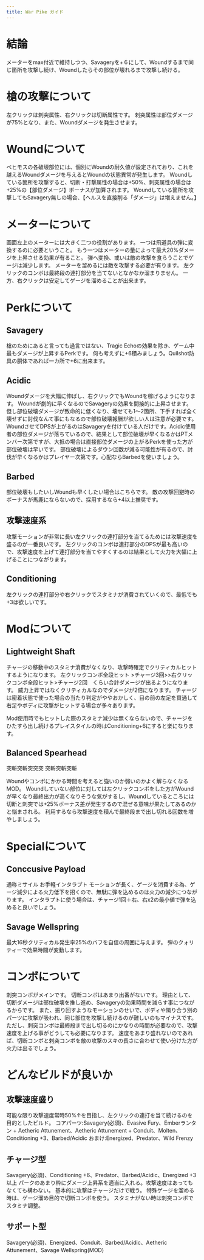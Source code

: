 ```yaml
---
title: War Pike ガイド
---
```

# 結論

メーターをmax付近で維持しつつ、Savageryを+６にして、Woundするまで同じ箇所を攻撃し続け、Woundしたらその部位が壊れるまで攻撃し続ける。

# 槍の攻撃について

左クリックは刺突属性、右クリックは切断属性です。
刺突属性は部位ダメージが75%となり、また、Woundダメージを発生させます。

# Woundについて

ベヒモスの各破壊部位には、個別にWoundの耐久値が設定されており、これを越えるWoundダメージを与えるとWoundの状態異常が発生します。
Woundしている箇所を攻撃すると、切断・打撃属性の場合は+50%、刺突属性の場合は+25%の【部位ダメージ】ボーナスが加算されます。
Woundしている箇所を攻撃してもSavagery無しの場合、【ヘルスを直接削る「ダメージ」は増えません。】

# メーターについて

画面左上のメーターには大きく二つの役割があります。
一つは飛道具の弾に変換するのに必要ということ。
もう一つはメーターの量によって最大20%ダメージを上昇させる効果が有ること。
弾へ変換、或いは敵の攻撃を食らうことでゲージは減少します。
メーターを溜めるには敵を攻撃する必要が有ります。
左クリックのコンボは最終段の連打部分を当てないとなかなか溜まりません。
一方、右クリックは安定してゲージを溜めることが出来ます。

# Perkについて

## Savagery

槍のためにあると言っても過言ではない、Tragic Echoの効果を除き、ゲーム中最もダメージが上昇するPerkです。
何も考えずに+6積みましょう。Quilshot防具の胴体であれば一カ所で+6に出来ます。

## Acidic

Woundダメージを大幅に伸ばし、右クリックでもWoundを稼げるようになります。
Woundが劇的に早くなるのでSavageryの効果を間接的に上昇させます。
但し部位破壊ダメージが致命的に低くなり、壊せても1～2箇所、下手すれば全く壊せずに討伐なんて事にもなるので部位破壊報酬が欲しい人は注意が必要です。
WoundさせてDPSが上がるのはSavageryを付けている人だけです。Acidic使用者の部位ダメージが落ちているので、結果として部位破壊が早くなるかはPTメンバー次第ですが、大抵の場合は直接部位ダメージの上がるPerkを使った方が部位破壊は早いです。
部位破壊によるダウン回数が減る可能性が有るので、討伐が早くなるかはプレイヤー次第です。心配ならBarbedを使いましょう。

## Barbed

部位破壊もしたいしWoundも早くしたい場合はこちらです。
敵の攻撃回避時のボーナスが馬鹿にならないので、採用するなら+4以上推奨です。

## 攻撃速度系

攻撃モーションが非常に長い左クリックの連打部分を当てるためには攻撃速度を盛るのが一番良いです。
左クリックのコンボは連打部分のDPSが最も高いので、攻撃速度を上げて連打部分を当てやすくするのは結果として火力を大幅に上げることにつながります。

## Conditioning

左クリックの連打部分や右クリックでスタミナが消費されていくので、最低でも+3は欲しいです。

# Modについて

## Lightweight Shaft

チャージの移動中のスタミナ消費がなくなり、攻撃時確定でクリティカルヒットするようになります。
左クリックコンボ全段ヒット >チャージ3回>>右クリックコンボ全段ヒット>チャージ2回　くらい合計ダメージが出るようになります。
威力上昇ではなくクリティカルなのでダメージが2倍になります。
チャージは密着状態で使った場合の当たり判定がややおかしく、目の前の左足を貫通して右足やボディに攻撃がヒットする場合が多々あります。

Mod使用時でもヒットした際のスタミナ減少は無くならないので、チャージをひたすら出し続けるプレイスタイルの時はConditioning+6にすると楽になります。

## Balanced Spearhead

突斬突斬突突突
突斬突斬突斬

Woundやコンボにかかる時間を考えると強いのか弱いのかよく解らなくなるMOD。
Woundしていない部位に対しては左クリックコンボをした方がWoundが早くなり最終出力が高くなりそうな気がするし、Woundしているところには切断と刺突では+25%ボーナス差が発生するので混ぜる意味が果たしてあるのかと悩まされる。
利用するなら攻撃速度を積んで最終段まで出し切れる回数を増やしましょう。

# Specialについて

## Conccusive Payload

通称ミサイル
お手軽インタラプト
モーションが長く、ゲージを消費する為、ゲージ減少による火力低下を招くので、無駄に弾を込めるのは火力の減少につながります。
インタラプトに使う場合は、チャージ1回＋右、右x2の最小値で弾を込めると良いでしょう。

## Savage Wellspring

最大16秒クリティカル発生率25%のバフを自信の周囲に与えます。
弾のクォリティーで効果時間が変動します。

# コンボについて

刺突コンボがメインです。
切断コンボはあまり出番がないです。
理由として、切断ダメージは部位破壊を推し進め、Savageryの効果時間を減らす事につながるからです。
また、振り回すようなモーションのせいで、ボディや隣り合う別のパーツに攻撃が吸われ、同じ部位を攻撃し続けるのが難しいのもマイナスです。
ただし、刺突コンボは最終段まで出し切るのにかなりの時間が必要なので、攻撃速度を上げる事がどうしても必要になります。
速度をあまり盛れないのであれば、切断コンボと刺突コンボを敵の攻撃のスキの長さに合わせて使い分けた方が火力は出るでしょう。

# どんなビルドが良いか

## 攻撃速度盛り

可能な限り攻撃速度常時50%↑を目指し、左クリックの連打を当て続けるのを目的としたビルド。
コアパーツ:Savagery(必須)、Evasive Fury、Emberランタン + Aetheric Attunement、Aetheric Attunement + Conduit、Molten、Conditioning +3、Barbed/Acidic
おまけ:Energized、Predator、Wild Frenzy

## チャージ型

Savagery(必須)、Conditioning +6、Predator、Barbed/Acidic、Energized +3以上
パークのあまり枠にダメージ上昇系を適当に入れる。攻撃速度はあってもなくても構わない。
基本的に攻撃はチャージだけで戦う。
特殊ゲージを溜める時は、ゲージ溜め目的で切断コンボを使う。
スタミナがない時は刺突コンボでスタミナ調整。

## サポート型

Savagery(必須)、Energized、Conduit、Barbed/Acidic、Aetheric Attunement、Savage Wellspring(MOD)

